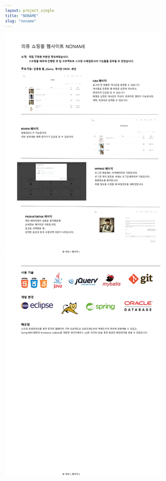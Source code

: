 ```yaml
---
layout: project_single
title: "NONAME"
slug: "noname"
---
```


![noname1](./static/projects/noname1.jpg "noname1")
![noname2](./static/projects/noname2.jpg "noname2")
